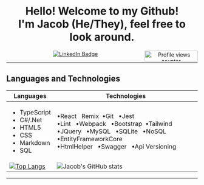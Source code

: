 <div align="center">           
<h1> 
 Hello! Welcome to my Github!
<br>
 I'm Jacob (He/They), feel free to look around. 
</h1>
 
<a href="https://www.linkedin.com/in/jacob-lee-eugene-wilson/">
            <img src="https://img.shields.io/badge/-@jlewilson-0077B5?style=for-the-badge&amp;labelColor=0077B5&amp;logo=LinkedIn&amp;link=https://www.linkedin.com/in/jacob-lee-eugene-wilson/" alt="LinkedIn Badge">
</a>
<img style="display:inline-block; float:right" alt="Profile views counter" width="140px" height="28px" src="https://komarev.com/ghpvc/?username=JLEWilson&style=flat-square&color=blue"">
</div>
<hr>
<h2>Languages and Technologies</h2>

| Languages   | Technologies |
| ----------- | ----------- |
| <ul><li>TypeScript</li><li>C#/.Net</li><li>HTML5</li><li>CSS</li><li>Markdown</li><li>SQL</li></ul> | •React &nbsp; Remix  &nbsp;•Git &nbsp; •Jest<br> •Lint &nbsp; •Webpack &nbsp; •Bootstrap &nbsp;•Tailwind <br> •JQuery &nbsp; •MySQL &nbsp; •SQLite &nbsp; •NoSQL &nbsp; •EntityFrameworkCore <br> •HtmlHelper &nbsp; •Swagger &nbsp; •Api Versioning|
|[![Top Langs](https://github-readme-stats.vercel.app/api/top-langs/?username=JLEWilson)](https://github.com/anuraghazra/github-readme-stats) | ![Jacob's GitHub stats](https://github-readme-stats.vercel.app/api?username=JLEWilson&show_icons=true&theme=merko)|
<hr/>
